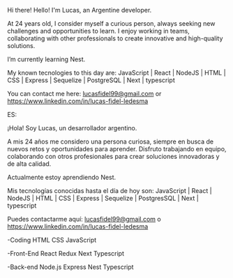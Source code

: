 Hi there!
Hello! I'm Lucas, an Argentine developer.

At 24 years old, I consider myself a curious person, always seeking new challenges and opportunities to learn. I enjoy working in teams, collaborating with other professionals to create innovative and high-quality solutions.

I’m currently learning Nest.

My known tecnologies to this day are: JavaScript | React | NodeJS | HTML | CSS | Express | Sequelize | PostgreSQL | Next | typescript

You can contact me here: lucasfidel99@gmail.com or https://www.linkedin.com/in/lucas-fidel-ledesma

ES:

¡Hola! Soy Lucas, un desarrollador argentino.

A mis 24 años me considero una persona curiosa, siempre en busca de nuevos retos y oportunidades para aprender. Disfruto trabajando en equipo, colaborando con otros profesionales para crear soluciones innovadoras y de alta calidad.

Actualmente estoy aprendiendo Nest.

Mis tecnologías conocidas hasta el día de hoy son: JavaScript | React | NodeJS | HTML | CSS | Express | Sequelize | PostgresSQL | Next | typescript

Puedes contactarme aquí: lucasfidel99@gmail.com o https://www.linkedin.com/in/lucas-fidel-ledesma

-Coding HTML CSS JavaScript

-Front-End React Redux Next Typescript

-Back-end Node.js Express Nest Typescript
